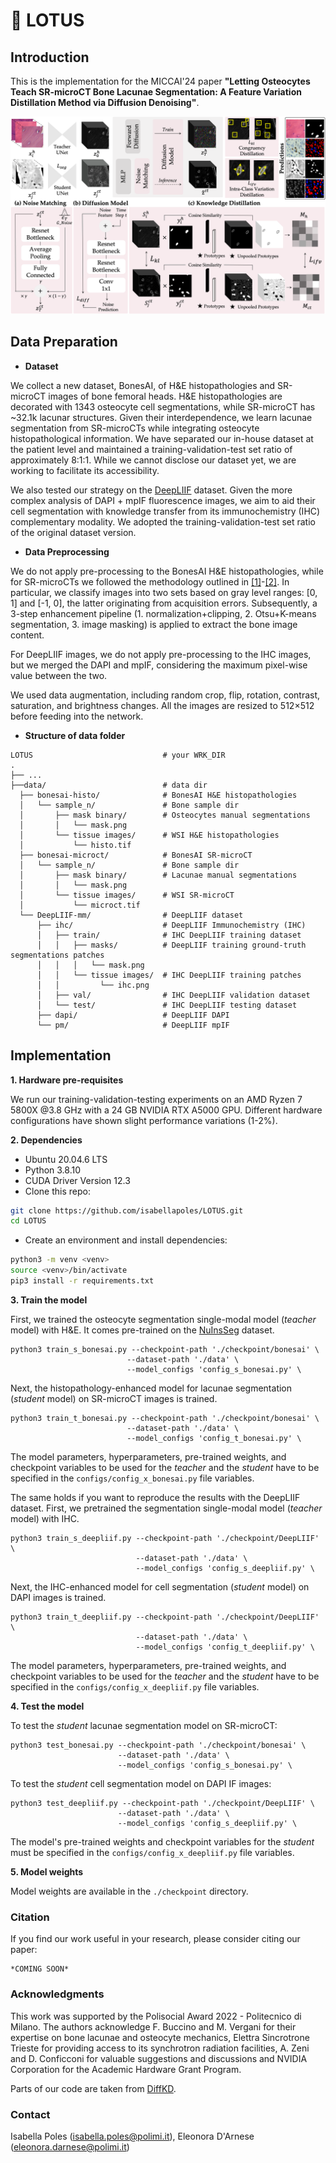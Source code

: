 # 🪷 LOTUS

## Introduction

This is the implementation for the MICCAI'24 paper **"Letting Osteocytes Teach SR-microCT Bone Lacunae Segmentation: A Feature Variation Distillation Method via Diffusion Denoising"**. 

![Image](media/framework.png)

## Data Preparation

- **Dataset**

We collect a new dataset, BonesAI, of H&E histopathologies and SR-microCT images of bone femoral heads. H&E histopathologies are decorated with 1343 osteocyte cell segmentations, while SR-microCT has ~32.1k lacunar structures. Given their interdependence, we learn lacunae segmentation from SR-microCTs while integrating osteocyte histopathological information. We have separated our in-house dataset at the patient level and maintained a training-validation-test set ratio of approximately 8:1:1. While we cannot disclose our dataset yet, we are working to facilitate its accessibility.

We also tested our strategy on the [DeepLIIF](https://zenodo.org/records/4751737#.YKRTS0NKhH4) dataset. Given the more complex analysis of DAPI + mpIF fluorescence images, we aim to aid their cell segmentation with knowledge transfer from its immunochemistry (IHC) complementary modality. We adopted the training-validation-test set ratio of the original dataset version.  
  
- **Data Preprocessing**

We do not apply pre-processing to the BonesAI H&E histopathologies, while for SR-microCTs we followed the methodology outlined in [[1]](https://ieeexplore.ieee.org/abstract/document/10313398?casa_token=2R2EPYzR7VUAAAAA:Sy-QSysA2AXj86PsIkJEXRHiFb7SzXctskTe5BiaBPlXbQpeWhsvxre-GMa2mogWnk2yBsYySw)-[[2]](https://ieeexplore.ieee.org/abstract/document/10341140?casa_token=S1e6AOnA9EgAAAAA:tPj1YdQTnUmw6zYGUBt9fcdW5IIEN7I1Fq7RvFEjhv6_YmBIsGwvH3s_xaeHBOTgVZYoO3ynqg). In particular, we classify images into two sets based on gray level ranges: [0, 1] and [-1, 0], the latter originating from acquisition errors. Subsequently, a 3-step enhancement pipeline (1. normalization+clipping, 2. Otsu+K-means segmentation, 3. image masking) is applied to extract the bone image content. 

For DeepLIIF images, we do not apply pre-processing to the IHC images, but we merged the DAPI and mpIF, considering the maximum pixel-wise value between the two.

We used data augmentation, including random crop, flip, rotation, contrast, saturation, and brightness changes. All the images are resized to 512×512 before feeding into the network.

- **Structure of data folder**

```
LOTUS                             # your WRK_DIR
.
├── ...
├──data/                          # data dir
  ├── bonesai-histo/              # BonesAI H&E histopathologies
  │   └── sample_n/               # Bone sample dir
  │       ├── mask binary/        # Osteocytes manual segmentations
  │       │   └── mask.png
  │       └── tissue images/      # WSI H&E histopathologies
  │           └── histo.tif
  ├── bonesai-microct/            # BonesAI SR-microCT
  │   └── sample_n/               # Bone sample dir
  │       ├── mask binary/        # Lacunae manual segmentations
  │       │   └── mask.png
  │       └── tissue images/      # WSI SR-microCT
  │           └── microct.tif
  └── DeepLIIF-mm/                # DeepLIIF dataset
      ├── ihc/                    # DeepLIIF Immunochemistry (IHC) 
      │   ├── train/              # IHC DeepLIIF training dataset
      │   │   ├── masks/          # DeepLIIF training ground-truth segmentations patches
      │   │   │   └── mask.png
      │   │   └── tissue images/  # IHC DeepLIIF training patches
      │   │         └── ihc.png
      │   ├── val/                # IHC DeepLIIF validation dataset
      │   └── test/               # IHC DeepLIIF testing dataset
      ├── dapi/                   # DeepLIIF DAPI 
      └── pm/                     # DeepLIIF mpIF 
```

## Implementation

**1. Hardware pre-requisites**

We run our training-validation-testing experiments on an AMD Ryzen 7 5800X @3.8 GHz with a 24 GB NVIDIA RTX A5000 GPU. Different hardware configurations have shown slight performance variations (1-2%). 

**2. Dependencies**

- Ubuntu 20.04.6 LTS
- Python 3.8.10
- CUDA Driver Version 12.3
- Clone this repo: 

```bash
git clone https://github.com/isabellapoles/LOTUS.git
cd LOTUS
```
- Create an environment and install dependencies:
```bash
python3 -m venv <venv>
source <venv>/bin/activate
pip3 install -r requirements.txt
```

**3. Train the model**

First, we trained the osteocyte segmentation single-modal model (*teacher* model) with H&E.
It comes pre-trained on the [NuInsSeg](https://www.kaggle.com/datasets/ipateam/nuinsseg) dataset. 
```
python3 train_s_bonesai.py --checkpoint-path './checkpoint/bonesai' \
                          --dataset-path './data' \
                          --model_configs 'config_s_bonesai.py' \
```
Next, the histopathology-enhanced model for lacunae segmentation (*student* model) on SR-microCT images is trained.
```
python3 train_t_bonesai.py --checkpoint-path './checkpoint/bonesai' \
                          --dataset-path './data' \
                          --model_configs 'config_t_bonesai.py' \
```
The model parameters, hyperparameters, pre-trained weights, and checkpoint variables to be used for the *teacher* and the *student* have to be specified in the `configs/config_x_bonesai.py` file variables.     

The same holds if you want to reproduce the results with the DeepLIIF dataset. 
First, we pretrained the segmentation single-modal model (*teacher* model) with IHC.
```
python3 train_s_deepliif.py --checkpoint-path './checkpoint/DeepLIIF' \
                            --dataset-path './data' \
                            --model_configs 'config_s_deepliif.py' \
```
Next, the IHC-enhanced model for cell segmentation (*student* model) on DAPI images is trained.

```
python3 train_t_deepliif.py --checkpoint-path './checkpoint/DeepLIIF' \
                            --dataset-path './data' \
                            --model_configs 'config_t_deepliif.py' \
```
The model parameters, hyperparameters, pre-trained weights, and checkpoint variables to be used for the *teacher* and the *student* have to be specified in the `configs/config_x_deepliif.py` file variables. 

**4. Test the model** 

To test the *student* lacunae segmentation model on SR-microCT: 
```
python3 test_bonesai.py --checkpoint-path './checkpoint/bonesai' \
                        --dataset-path './data' \
                        --model_configs 'config_s_bonesai.py' \
```
To test the *student* cell segmentation model on DAPI IF images: 
```
python3 test_deepliif.py --checkpoint-path './checkpoint/DeepLIIF' \
                        --dataset-path './data' \
                        --model_configs 'config_s_deepliif.py' \
```
The model's pre-trained weights and checkpoint variables for the *student* must be specified in the `configs/config_x_deepliif.py` file variables. 

**5. Model weights** 

Model weights are available in the `./checkpoint` directory. 

### Citation
If you find our work useful in your research, please consider citing our paper:
```
*COMING SOON*
```

### Acknowledgments
This work was supported by the Polisocial Award 2022 - Politecnico di Milano.
The authors acknowledge F. Buccino and M. Vergani for their expertise on bone lacunae and osteocyte mechanics, Elettra Sincrotrone Trieste for providing access to its synchrotron radiation facilities, A. Zeni and D. Conficconi for valuable suggestions and discussions and NVIDIA Corporation for the Academic Hardware Grant Program. 

Parts of our code are taken from [DiffKD](https://github.com/hunto/DiffKD).

### Contact
Isabella Poles (isabella.poles@polimi.it), 
Eleonora D'Arnese (eleonora.darnese@polimi.it)